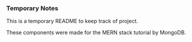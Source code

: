 ### Temporary Notes

This is a temporary README to keep track of project.

These components were made for the MERN stack tutorial by MongoDB.